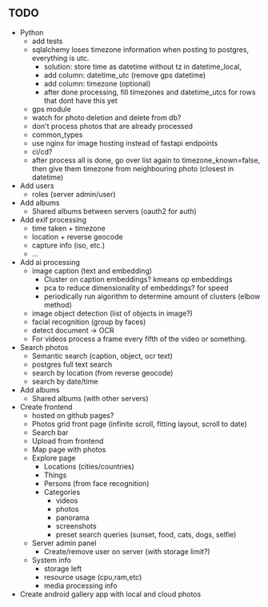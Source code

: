 ## TODO

* Python
    * add tests
    * sqlalchemy loses timezone information when posting to postgres, everything is utc.
      * solution: store time as datetime without tz in datetime_local, 
      * add column: datetime_utc (remove gps datetime)
      * add column: timezone (optional)
      * after done processing, fill timezones and datetime_utcs for rows that dont have this yet
    * gps module
    * watch for photo deletion and delete from db?
    * don't process photos that are already processed
    * common_types
    * use nginx for image hosting instead of fastapi endpoints
    * ci/cd?
    * after process all is done, go over list again to timezone_known=false, then give them timezone from neighbouring
      photo (closest in datetime)
* Add users
    * roles (server admin/user)
* Add albums
    * Shared albums between servers (oauth2 for auth)
* Add exif processing
    * time taken + timezone
    * location + reverse geocode
    * capture info (iso, etc.)
    * ...
* Add ai processing
    * image caption (text and embedding)
        * Cluster on caption embeddings? kmeans op embeddings
        * pca to reduce dimensionality of embeddings? for speed
        * periodically run algorithm to determine amount of clusters (elbow method)
    * image object detection (list of objects in image?)
    * facial recognition (group by faces)
    * detect document -> OCR
    * For videos process a frame every fifth of the video or something.
* Search photos
    * Semantic search (caption, object, ocr text)
    * postgres full text search
    * search by location (from reverse geocode)
    * search by date/time
* Add albums
    * Shared albums (with other servers)
* Create frontend
    * hosted on github pages?
    * Photos grid front page (infinite scroll, fitting layout, scroll to date)
    * Search bar
    * Upload from frontend
    * Map page with photos
    * Explore page
        * Locations (cities/countries)
        * Things
        * Persons (from face recognition)
        * Categories
            * videos
            * photos
            * panorama
            * screenshots
            * preset search queries (sunset, food, cats, dogs, selfie)
    * Server admin panel
        * Create/remove user on server (with storage limit?)
    * System info
        * storage left
        * resource usage (cpu,ram,etc)
        * media processing info
* Create android gallery app with local and cloud photos
